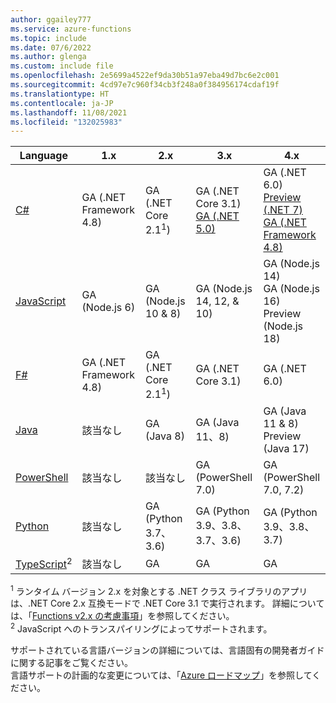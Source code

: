 ```yaml
---
author: ggailey777
ms.service: azure-functions
ms.topic: include
ms.date: 07/6/2022
ms.author: glenga
ms.custom: include file
ms.openlocfilehash: 2e5699a4522ef9da30b51a97eba49d7bc6e2c001
ms.sourcegitcommit: 4cd97e7c960f34cb3f248a0f384956174cdaf19f
ms.translationtype: HT
ms.contentlocale: ja-JP
ms.lasthandoff: 11/08/2021
ms.locfileid: "132025983"
---
```

|Language                                 |1.x         |2.x| 3.x | 4.x |
|-----------------------------------------|------------|---| --- | --- |
|[C#](../articles/azure-functions/functions-dotnet-class-library.md)|GA (.NET Framework 4.8)|GA (.NET Core 2.1<sup>1</sup>)| GA (.NET Core 3.1)<br/>[GA (.NET 5.0)](../articles/azure-functions/dotnet-isolated-process-guide.md) | GA (.NET 6.0)<br/>[Preview (.NET 7)](../articles/azure-functions/dotnet-isolated-process-guide.md)<br/>[GA (.NET Framework 4.8)](../articles/azure-functions/dotnet-isolated-process-guide.md) |
|[JavaScript](../articles/azure-functions/functions-reference-node.md#node-version)|GA (Node.js 6)|GA (Node.js 10 & 8)| GA (Node.js 14, 12, & 10) | GA (Node.js 14)<br/>GA (Node.js 16)<br/>Preview (Node.js 18) |
|[F#](../articles/azure-functions/functions-reference-fsharp.md)|GA (.NET Framework 4.8)|GA (.NET Core 2.1<sup>1</sup>)| GA (.NET Core 3.1) | GA (.NET 6.0) |
|[Java](../articles/azure-functions/functions-reference-java.md)|該当なし|GA (Java 8)| GA (Java 11、8)| GA (Java 11 & 8) <br/> Preview (Java 17)|
|[PowerShell](../articles/azure-functions/functions-reference-powershell.md) |該当なし|該当なし| GA (PowerShell 7.0)| GA (PowerShell 7.0, 7.2)|
|[Python](../articles/azure-functions/functions-reference-python.md#python-version)|該当なし|GA (Python 3.7、3.6)| GA (Python 3.9、3.8、3.7、3.6)| GA (Python 3.9、3.8、3.7)|
|[TypeScript](../articles/azure-functions/functions-reference-node.md#typescript)<sup>2</sup> |該当なし|GA| GA | GA |

<sup>1</sup> ランタイム バージョン 2.x を対象とする .NET クラス ライブラリのアプリは、.NET Core 2.x 互換モードで .NET Core 3.1 で実行されます。 詳細については、「[Functions v2.x の考慮事項](../articles/azure-functions/functions-dotnet-class-library.md#functions-v2x-considerations)」を参照してください。  
<sup>2</sup> JavaScript へのトランスパイリングによってサポートされます。

サポートされている言語バージョンの詳細については、言語固有の開発者ガイドに関する記事をご覧ください。   
言語サポートの計画的な変更については、「[Azure ロードマップ](https://azure.microsoft.com/roadmap/?tag=functions)」を参照してください。
